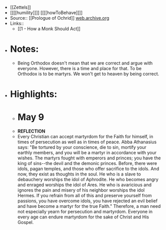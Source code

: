 - [[Zettels]]
- [[[[humility]]]] [[[[howToBehave]]]]
- Source:: [[Prologue of Ochrid]] [web.archive.org](https://web.archive.org/web/20170502031227/http://westserbdio.org/en/prologue/502-may-9)
- Links::
    - [[1 - How a Monk Should Act]]
- # Notes:
    - Being Orthodox doesn't mean that we are correct and argue with everyone. However, there is a time and place for that. To be Orthodox is to be martyrs. We won't get to heaven by being correct.
- # Highlights:
    - # May 9
    - **REFLECTION**
    - Every Christian can accept martyrdom for the Faith for himself,
 in times of persecution as well as in times of peace. Abba Athanasius 
says: "Be tortured by your conscience, die to sin, mortify your earthly 
members, and you will be a martyr in accordance with your wishes. The 
martyrs fought with emperors and princes; you have the king of sins--the
 devil and the demonic princes. Before, there were idols, pagan temples,
 and those who offer sacrifice to the idols. And now, they exist as 
thoughts in the soul. He who is a slave to debauchery worships the idol 
of Aphrodite. He who becomes angry and enraged worships the idol of 
Ares. He who is avaricious and ignores the pain and misery of his 
neighbor worships the idol Hermes. If you refrain from all of this and 
preserve yourself from passions, you have overcome idols, you have 
rejected an evil belief and have become a martyr for the true Faith." 
Therefore, a man need not especially yearn for persecution and 
martyrdom. Everyone in every age can endure martyrdom for the sake of 
Christ and His Gospel.
